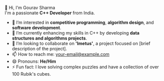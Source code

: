 👋 Hi, I'm Gourav Sharma  
I'm a passionate **C++ Developer** from India.

- 👀 I’m interested in **competitive programming**, **algorithm design**, and **software development**.
- 🌱 I’m currently enhancing my skills in C++ by developing **data structures and algorithms projects**.
- 💞️ I’m looking to collaborate on **'Imetus'**, a project focused on [brief description of the project].
- 📫 How to reach me: [your-email@example.com](gourav2006sharmaji@gmail.com)
- 😄 Pronouns: **He/Him**
- ⚡ Fun fact: I love solving complex puzzles and have a collection of over 100 Rubik's cubes.


<!---
gouravsharmaji/gouravsharmaji is a ✨ special ✨ repository because its `README.md` (this file) appears on your GitHub profile.
You can click the Preview link to take a look at your changes.
--->
